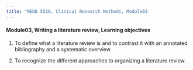 ```yaml
---
title: "MEDB 5510, Clinical Research Methods, Module03
---
```


#### Module03, Writing a literature review, Learning objectives

1. To define what a literature review is and to contrast it with an annotated bibliography and a systematic overview.

2. To recognize the different approaches to organizing a literature review.
